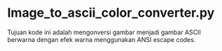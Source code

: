 # Image_to_ascii_color_converter.py
Tujuan kode ini adalah mengonversi gambar menjadi gambar ASCII berwarna dengan efek warna menggunakan ANSI escape codes.
